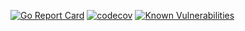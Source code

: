 [![Go Report Card](https://goreportcard.com/badge/github.com/spoletum/annales)](https://goreportcard.com/report/github.com/spoletum/annales)
[![codecov](https://codecov.io/github/spoletum/annales/branch/main/graph/badge.svg?token=LJHQDIPRQH)](https://codecov.io/github/spoletum/annales)
[![Known Vulnerabilities](https://snyk.io/test/github/spoletum/annales/badge.svg)](https://snyk.io/test/github/spoletum/annales)